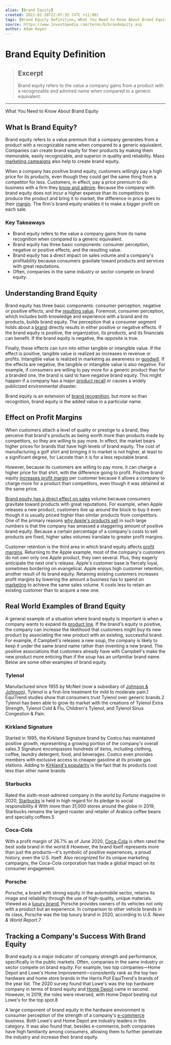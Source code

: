 ```yaml
---
alias: [Brand Equity]
created: 2021-02-28T22:07:35 (UTC +11:00)
tags: [Brand Equity Definition, What You Need to Know About Brand Equity]
source: https://www.investopedia.com/terms/b/brandequity.asp
author: Adam Hayes
---
```


# Brand Equity Definition

> ## Excerpt
> Brand equity refers to the value a company gains from a product with a recognizable and admired name when compared to a generic equivalent.

---

What You Need to Know About Brand Equity
## What Is Brand Equity?

Brand equity refers to a value premium that a company generates from a product with a recognizable name when compared to a generic equivalent. Companies can create brand equity for their products by making them memorable, easily recognizable, and superior in quality and reliability. Mass [marketing campaigns](https://www.investopedia.com/terms/m/marketing-campaign.asp) also help to create brand equity.

When a company has positive brand equity, customers willingly pay a high price for its products, even though they could get the same thing from a competitor for less. Customers, in effect, pay a price premium to do business with a firm they [know and admire](https://www.investopedia.com/terms/b/brand-personality.asp). Because the company with brand equity does not incur a higher expense than its competitors to produce the product and bring it to market, the difference in price goes to their [margin](https://www.investopedia.com/terms/m/margin.asp). The firm's brand equity enables it to make a bigger profit on each sale.

### Key Takeaways

-   Brand equity refers to the value a company gains from its name recognition when compared to a generic equivalent.
-   Brand equity has three basic components: consumer perception, negative or positive effects, and the resulting value.
-   Brand equity has a direct impact on sales volume and a company's profitability because consumers gravitate toward products and services with great reputations.
-   Often, companies in the same industry or sector compete on brand equity.

## Understanding Brand Equity

Brand equity has three basic components: consumer perception, negative or positive effects, and the [resulting value](https://www.investopedia.com/terms/v/value.asp). Foremost, consumer perception, which includes both knowledge and experience with a brand and its products, builds brand equity. The perception that a consumer segment holds about a [brand](https://www.investopedia.com/terms/b/brand.asp) directly results in either positive or negative effects. If the brand equity is positive, the organization, its products, and its financials can benefit. If the brand equity is negative, the opposite is true.

Finally, these effects can turn into either tangible or intangible value. If the effect is positive, tangible value is realized as increases in revenue or profits. Intangible value is realized in marketing as awareness or [goodwill](https://www.investopedia.com/terms/g/goodwill.asp). If the effects are negative, the tangible or intangible value is also negative. For example, if consumers are willing to pay more for a generic product than for a branded one, the brand is said to have negative brand equity. This might happen if a company has a major [product recall](https://www.investopedia.com/terms/p/product_recall.asp) or causes a widely publicized environmental disaster.

Brand equity is an extension of [brand recognition](https://www.investopedia.com/terms/b/brand-recognition.asp), but more so than recognition, brand equity is the added value in a particular name.

## Effect on Profit Margins

When customers attach a level of quality or prestige to a brand, they perceive that brand's products as being worth more than products made by competitors, so they are willing to pay more. In effect, the market bears higher prices for brands that have high levels of brand equity. The cost of manufacturing a golf shirt and bringing it to market is not higher, at least to a significant degree, for Lacoste than it is for a less reputable brand.

However, because its customers are willing to pay more, it can charge a higher price for that shirt, with the difference going to profit. Positive brand equity [increases profit margin](https://www.investopedia.com/ask/answers/021715/what-impact-does-brand-equity-have-profit-margins.asp) per customer because it allows a company to charge more for a product than competitors, even though it was obtained at the same price.

[Brand equity has a direct effect on sales](https://www.investopedia.com/terms/r/repeat-sales.asp) volume because consumers gravitate toward products with great reputations. For example, when Apple releases a new product, customers line up around the block to buy it even though it is usually priced higher than similar products from competitors. One of the primary reasons [why Apple's products sell](https://www.investopedia.com/insights/what-makes-aapl-valuable-company/) in such large numbers is that the company has amassed a staggering amount of positive brand equity. Because a certain percentage of a company's costs to sell products are fixed, higher sales volumes translate to greater profit margins.

Customer retention is the third area in which brand equity affects [profit margins](https://www.investopedia.com/terms/p/profitmargin.asp). Returning to the Apple example, most of the company's customers do not own only one Apple product, they own several. Plus, they eagerly anticipate the next one's release. Apple's customer base is fiercely loyal, sometimes bordering on evangelical. Apple enjoys high customer retention, another result of its brand equity. Retaining existing customers increases profit margins by lowering the amount a business has to spend on [marketing](https://www.investopedia.com/terms/m/marketing.asp) to achieve the same sales volume. It costs less to retain an existing customer than to acquire a new one.

## Real World Examples of Brand Equity

A general example of a situation where brand equity is important is when a company wants to expand its [product line](https://www.investopedia.com/terms/p/product-line.asp). If the brand's equity is positive, the company can increase the likelihood that customers might buy its new product by associating the new product with an existing, successful brand. For example, if Campbell's releases a new soup, the company is likely to keep it under the same brand name rather than inventing a new brand. The positive associations that customers already have with Campbell's make the new product more enticing than if the soup has an unfamiliar brand name. Below are some other examples of brand equity.

### Tylenol

Manufactured since 1955 by McNeil (now a subsidiary of [Johnson & Johnson](https://www.investopedia.com/articles/markets/020316/johnson-johnsons-3-most-profitable-lines-business-jnj.asp)), Tylenol is a first-line treatment for mild to moderate pain.1 EquiTrend studies show that consumers trust Tylenol over generic brands.2 Tylenol has been able to grow its market with the creations of Tylenol Extra Strength, Tylenol Cold & Flu, Children's Tylenol, and Tylenol Sinus Congestion & Pain.

### Kirkland Signature

Started in 1995, the Kirkland Signature brand by Costco has maintained positive growth, representing a growing portion of the company's overall sales.3 Signature encompasses hundreds of items, including clothing, coffee, laundry detergent, food, and beverages. Costco even provides members with exclusive access to cheaper gasoline at its private gas stations. Adding to [Kirkland's popularity](https://www.investopedia.com/articles/investing/070715/costcos-business-model-smarter-you-think.asp) is the fact that its products cost less than other name brands.

### Starbucks

Rated the sixth-most-admired company in the world by _Fortune_ magazine in 2020, [Starbucks](https://www.investopedia.com/articles/markets/021316/how-starbucks-makes-money-sbux.asp) is held in high regard for its pledge to social responsibility.4 With more than 31,000 stores around the globe in 2019, Starbucks remains the largest roaster and retailer of Arabica coffee beans and specialty coffees.5

### Coca-Cola

With a profit margin of 26.7% as of June 2020, [Coca-Cola](https://www.investopedia.com/articles/markets/112515/how-does-cocacola-actually-make-money.asp) is often rated the best soda brand in the world.6 However, the brand itself represents more than just the products—it's symbolic of positive experiences, a proud history, even the U.S. itself. Also recognized for its unique marketing campaigns, the Coca-Cola corporation has made a global impact on its consumer engagement.

### Porsche

Porsche, a brand with strong equity in the automobile sector, retains its image and reliability through the use of high-quality, unique materials. Viewed as a [luxury brand](https://www.investopedia.com/terms/l/luxury-item.asp), Porsche provides owners of its vehicles not only with a product but an experience. In comparison to other vehicle brands in its class, Porsche was the top luxury brand in 2020, according to _U.S. News & World Report_.7

## Tracking a Company's Success With Brand Equity

Brand equity is a major indicator of company strength and performance, specifically in the public markets. Often, companies in the same industry or sector compete on brand equity. For example, two top companies—Home Depot and Lowe's Home Improvement—consistently rank as the top two hardware and home store brands in the Harris Poll EquiTrend's brands of the year list. The 2020 survey found that Lowe's was the top hardware company in terms of brand equity and [Home Depot](https://www.investopedia.com/articles/personal-finance/070715/home-depot-vs-lowes-home-improvement-battle.asp) came in second. However, in 2019, the roles were reversed, with Home Depot beating out Lowe's for the top spot.8

A large component of brand equity in the hardware environment is consumer perception of the strength of a company's [e-commerce](https://www.investopedia.com/terms/e/ecommerce.asp) business. Both Lowe's and Home Depot are industry leaders in this category. It was also found that, besides e-commerce, both companies have high familiarity among consumers, allowing them to further penetrate the industry and increase their brand equity.
